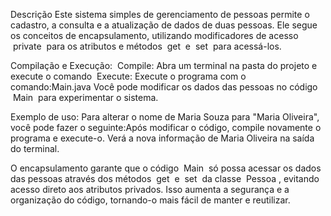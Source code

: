 Descrição
Este sistema simples de gerenciamento de pessoas permite o cadastro, a consulta e a atualização de dados de duas pessoas. Ele segue os conceitos de encapsulamento, utilizando modificadores de acesso  private  para os atributos e métodos  get  e  set  para acessá-los.

Compilação e Execução:
 Compile: Abra um terminal na pasta do projeto e execute o comando
 Execute: Execute o programa com o comando:Main.java 
 Você pode modificar os dados das pessoas no código  Main  para experimentar o sistema.
 
Exemplo de uso: Para alterar o nome de Maria Souza para "Maria Oliveira", você pode fazer o seguinte:Após modificar o código, compile novamente o programa e execute-o. Verá a nova informação de Maria Oliveira na saída do terminal.

O encapsulamento garante que o código  Main  só possa acessar os dados das pessoas através dos métodos  get  e  set  da classe  Pessoa , evitando acesso direto aos atributos privados. Isso aumenta a segurança e a organização do código, tornando-o mais fácil de manter e reutilizar.
